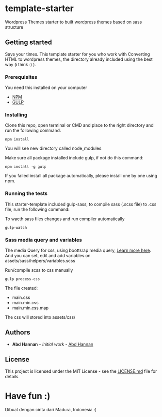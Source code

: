 # template-starter
Wordpress Themes starter to built wordpress themes based on sass structure

## Getting started
Save your times.
This template starter for you who work with Converting HTML to wordpress themes, the directory already included using the best way (i think :) ).

### Prerequisites
You need this installed on your computer
* [NPM](https://npm.org)
* [GULP](https://gulpjs.com)

### Installing

Clone this repo, open terminal or CMD and place to the right directory and run the following command.

```
npm install
```

You will see new directory called node_modules

Make sure all package installed include gulp, if not do this command:
```
npm install -g gulp
```

If you failed install all package automatically, please install one by one using npm.

### Running the tests

This starter-template included gulp-sass, to compile sass (.scss file) to .css file, run the following command:

To wacth sass files changes and run compiler automatically
```
gulp-watch
```

### Sass media query and variables

The media Query for css, using boottsrap media query, [Learn more here](https://eddyerburgh.me/use-bootstrap-4-media-query-mixins).
And you can set, edit and add variables on assets/sass/helpers/variables.scss

Run/compile scss to css manually
```
gulp process-css
```
The file created:
* main.css
* main.min.css
* main.min.css.map

The css will stored into assets/css/

## Authors

* **Abd Hannan** - *Initial work* - [Abd Hannan](https://github.com/abdhannan)



## License

This project is licensed under the MIT License - see the [LICENSE.md](https://github.com/abdhannan/wordpress-themes-starter/blob/master/LICENSE) file for details


# Have fun :)
Dibuat dengan cinta dari Madura, Indonesia :) 

